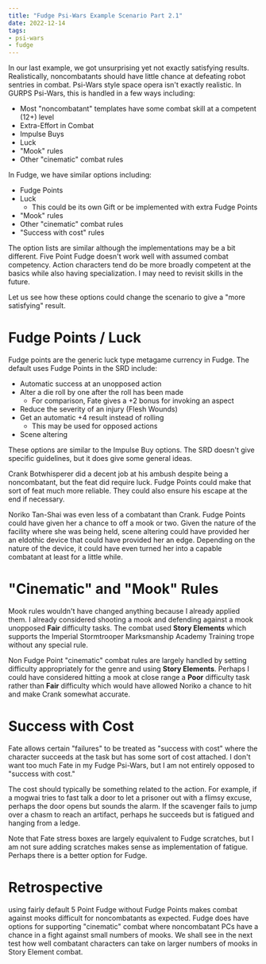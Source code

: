 ```yaml
---
title: "Fudge Psi-Wars Example Scenario Part 2.1"
date: 2022-12-14
tags:
- psi-wars
- fudge
---
```


In our last example, we got unsurprising yet not exactly satisfying results. Realistically, noncombatants should have little chance at defeating robot sentries in combat. Psi-Wars style space opera isn't exactly realistic. In GURPS Psi-Wars, this is handled in a few ways including:

* Most "noncombatant" templates have some combat skill at a competent (12+) level
* Extra-Effort in Combat
* Impulse Buys
* Luck
* "Mook" rules
* Other "cinematic" combat rules

In Fudge, we have similar options including:

* Fudge Points
* Luck
  * This could be its own Gift or be implemented with extra Fudge Points
* "Mook" rules
* Other "cinematic" combat rules
* "Success with cost" rules

The option lists are similar although the implementations may be a bit different. Five Point Fudge doesn't work well with assumed combat competency. Action characters tend do be more broadly competent at the basics while also having specialization. I may need to revisit skills in the future.

Let us see how these options could change the scenario to give a "more satisfying" result.

# Fudge Points / Luck

Fudge points are the generic luck type metagame currency in Fudge. The default uses Fudge Points in the SRD include:

* Automatic success at an unopposed action
* Alter a die roll by one after the roll has been made
  * For comparison, Fate gives a +2 bonus for invoking an aspect
* Reduce the severity of an injury (Flesh Wounds)
* Get an automatic +4 result instead of rolling
  * This may be used for opposed actions
* Scene altering

These options are similar to the Impulse Buy options. The SRD doesn't give specific guidelines, but it does give some general ideas.

Crank Botwhisperer did a decent job at his ambush despite being a noncombatant, but the feat did require luck. Fudge Points could make that sort of feat much more reliable. They could also ensure his escape at the end if necessary.

Noriko Tan-Shai was even less of a combatant than Crank. Fudge Points could have given her a chance to off a mook or two. Given the nature of the facility where she was being held, scene altering could have provided her an eldothic device that could have provided her an edge. Depending on the nature of the device, it could have even turned her into a capable combatant at least for a little while.

# "Cinematic" and "Mook" Rules

Mook rules wouldn't have changed anything because I already applied them. I already considered shooting a mook and defending against a mook unopposed **Fair** difficulty tasks. The combat used **Story Elements** which supports the Imperial Stormtrooper Marksmanship Academy Training trope without any special rule.

Non Fudge Point "cinematic" combat rules are largely handled by setting difficulty appropriately for the genre and using **Story Elements**. Perhaps I could have considered hitting a mook at close range a **Poor** difficulty task rather than **Fair** difficulty which would have allowed Noriko a chance to hit and make Crank somewhat accurate.

# Success with Cost

Fate allows certain "failures" to be treated as "success with cost" where the character succeeds at the task but has some sort of cost attached. I don't want too much Fate in my Fudge Psi-Wars, but I am not entirely opposed to "success with cost."

The cost should typically be something related to the action. For example, if a mogwai tries to fast talk a door to let a prisoner out with a flimsy excuse, perhaps the door opens but sounds the alarm. If the scavenger fails to jump over a chasm to reach an artifact, perhaps he succeeds but is fatigued and hanging from a ledge.

Note that Fate stress boxes are largely equivalent to Fudge scratches, but I am not sure adding scratches makes sense as implementation of fatigue. Perhaps there is a better option for Fudge.

# Retrospective

using fairly default 5 Point Fudge without Fudge Points makes combat against mooks difficult for noncombatants as expected. Fudge does have options for supporting "cinematic" combat where noncombatant PCs have a chance in a fight against small numbers of mooks. We shall see in the next test how well combatant characters can take on larger numbers of mooks in Story Element combat.
